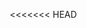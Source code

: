 <<<<<<< HEAD
<!DOCTYPE html>
<html lang="hi">
<head>
    <meta charset="UTF-8">
    <meta name="viewport" content="width=device-width, initial-scale=1.0">
    <title>शुभ दीपावली</title>
    <style>
        * {
            margin: 0;
            padding: 0;
            box-sizing: border-box;
        }

        body {
            font-family: 'Noto Sans Devanagari', 'Arial', sans-serif;
            background: linear-gradient(135deg, #1a0033 0%, #4a0080 50%, #ff6b00 100%);
            min-height: 100vh;
            display: flex;
            justify-content: center;
            align-items: center;
            overflow-x: hidden;
            position: relative;
        }

        /* Animated background diyas */
        .diya {
            position: absolute;
            width: 30px;
            height: 30px;
            background: radial-gradient(circle, #ffaa00 0%, #ff6600 70%, transparent 100%);
            border-radius: 50%;
            animation: float 6s ease-in-out infinite;
            opacity: 0.6;
            filter: blur(2px);
        }

        @keyframes float {
            0%, 100% { transform: translateY(0px) translateX(0px); }
            25% { transform: translateY(-20px) translateX(10px); }
            50% { transform: translateY(-10px) translateX(-10px); }
            75% { transform: translateY(-25px) translateX(5px); }
        }

        .container {
            max-width: 800px;
            width: 90%;
            background: rgba(255, 255, 255, 0.95);
            border-radius: 30px;
            padding: 60px 40px;
            text-align: center;
            box-shadow: 0 20px 60px rgba(0, 0, 0, 0.4);
            position: relative;
            z-index: 10;
            animation: slideIn 1s ease-out;
        }

        @keyframes slideIn {
            from {
                opacity: 0;
                transform: translateY(-50px);
            }
            to {
                opacity: 1;
                transform: translateY(0);
            }
        }

        .diya-icon {
            font-size: 80px;
            margin-bottom: 20px;
            animation: glow 2s ease-in-out infinite;
        }

        @keyframes glow {
            0%, 100% { 
                filter: drop-shadow(0 0 10px #ff6600);
                transform: scale(1);
            }
            50% { 
                filter: drop-shadow(0 0 25px #ff6600);
                transform: scale(1.1);
            }
        }

        h1 {
            color: #d4002a;
            font-size: 48px;
            margin-bottom: 20px;
            text-shadow: 2px 2px 4px rgba(0, 0, 0, 0.1);
            animation: colorChange 3s ease-in-out infinite;
        }

        @keyframes colorChange {
            0%, 100% { color: #d4002a; }
            50% { color: #ff6600; }
        }

        /* Timer Section */
        .timer-section {
            background: linear-gradient(135deg, #ff6600 0%, #d4002a 100%);
            color: white;
            padding: 25px;
            border-radius: 20px;
            margin: 30px 0;
            box-shadow: 0 10px 30px rgba(255, 102, 0, 0.3);
        }

        .timer-title {
            font-size: 24px;
            margin-bottom: 15px;
            font-weight: bold;
        }

        .timer-display {
            display: flex;
            justify-content: center;
            gap: 20px;
            flex-wrap: wrap;
        }

        .timer-box {
            background: rgba(255, 255, 255, 0.2);
            padding: 15px 20px;
            border-radius: 15px;
            min-width: 80px;
            backdrop-filter: blur(10px);
        }

        .timer-number {
            font-size: 36px;
            font-weight: bold;
            display: block;
        }

        .timer-label {
            font-size: 14px;
            opacity: 0.9;
            margin-top: 5px;
        }

        .input-section {
            margin: 30px 0;
        }

        input {
            width: 100%;
            max-width: 400px;
            padding: 15px 20px;
            font-size: 18px;
            border: 3px solid #ff6600;
            border-radius: 15px;
            outline: none;
            transition: all 0.3s ease;
            font-family: 'Noto Sans Devanagari', 'Arial', sans-serif;
        }

        input:focus {
            border-color: #d4002a;
            box-shadow: 0 0 20px rgba(255, 102, 0, 0.3);
            transform: scale(1.02);
        }

        .greeting {
            font-size: 28px;
            color: #333;
            margin: 30px 0;
            line-height: 1.6;
            font-weight: 600;
        }

        .greeting-name {
            color: #ff6600;
            font-size: 36px;
            display: block;
            margin: 10px 0;
            animation: bounce 2s ease-in-out infinite;
        }

        @keyframes bounce {
            0%, 100% { transform: translateY(0); }
            50% { transform: translateY(-10px); }
        }

        .message {
            font-size: 20px;
            color: #555;
            line-height: 1.8;
            margin: 30px 0;
            padding: 20px;
            background: linear-gradient(135deg, #fff5e6 0%, #ffe6cc 100%);
            border-radius: 15px;
            border-left: 5px solid #ff6600;
        }

        .decorative-lights {
            display: flex;
            justify-content: center;
            gap: 10px;
            margin: 30px 0;
        }

        .light {
            width: 20px;
            height: 20px;
            border-radius: 50%;
            animation: blink 1.5s ease-in-out infinite;
        }

        .light:nth-child(1) { background: #ff0000; animation-delay: 0s; }
        .light:nth-child(2) { background: #ffaa00; animation-delay: 0.3s; }
        .light:nth-child(3) { background: #00ff00; animation-delay: 0.6s; }
        .light:nth-child(4) { background: #0088ff; animation-delay: 0.9s; }
        .light:nth-child(5) { background: #ff00ff; animation-delay: 1.2s; }

        @keyframes blink {
            0%, 100% { opacity: 1; transform: scale(1); }
            50% { opacity: 0.3; transform: scale(0.8); }
        }

        .share-section {
            margin-top: 40px;
            padding-top: 30px;
            border-top: 2px dashed #ff6600;
        }

        .share-btn {
            background: linear-gradient(135deg, #ff6600 0%, #d4002a 100%);
            color: white;
            border: none;
            padding: 15px 40px;
            font-size: 18px;
            border-radius: 30px;
            cursor: pointer;
            margin: 10px;
            transition: all 0.3s ease;
            font-weight: bold;
            box-shadow: 0 5px 15px rgba(255, 102, 0, 0.3);
            display: inline-flex;
            align-items: center;
            gap: 10px;
        }

        .whatsapp-btn {
            background: linear-gradient(135deg, #25D366 0%, #128C7E 100%);
        }

        .share-btn:hover {
            transform: translateY(-3px);
            box-shadow: 0 8px 20px rgba(255, 102, 0, 0.5);
        }

        .whatsapp-btn:hover {
            box-shadow: 0 8px 20px rgba(37, 211, 102, 0.5);
        }

        .share-btn:active {
            transform: translateY(0);
        }

        .firework {
            position: absolute;
            width: 5px;
            height: 5px;
            border-radius: 50%;
            animation: explode 2s ease-out infinite;
        }

        @keyframes explode {
            0% {
                opacity: 1;
                transform: translate(0, 0) scale(1);
            }
            100% {
                opacity: 0;
                transform: translate(var(--tx), var(--ty)) scale(0);
            }
        }

        @media (max-width: 768px) {
            .container {
                padding: 40px 20px;
            }
            h1 {
                font-size: 36px;
            }
            .greeting-name {
                font-size: 28px;
            }
            .message {
                font-size: 18px;
            }
            .timer-display {
                gap: 10px;
            }
            .timer-box {
                min-width: 70px;
                padding: 10px 15px;
            }
            .timer-number {
                font-size: 28px;
            }
        }
    </style>
</head>
<body>
    <div class="container">
        <div class="diya-icon">🪔</div>
        <h1>✨ शुभ दीपावली ✨</h1>
        
        <div class="decorative-lights">
            <div class="light"></div>
            <div class="light"></div>
            <div class="light"></div>
            <div class="light"></div>
            <div class="light"></div>
        </div>

        <!-- Timer Section -->
        <div class="timer-section">
            <div class="timer-title">🎆 दीपावली में  🎆</div>
            <div class="timer-display">
                <div class="timer-box">
                    <span class="timer-number" id="days">00</span>
                    <div class="timer-label">दिन</div>
                </div>
                <div class="timer-box">
                    <span class="timer-number" id="hours">00</span>
                    <div class="timer-label">घंटे</div>
                </div>
                <div class="timer-box">
                    <span class="timer-number" id="minutes">00</span>
                    <div class="timer-label">मिनट</div>
                </div>
                <div class="timer-box">
                    <span class="timer-number" id="seconds">00</span>
                    <div class="timer-label">सेकंड</div>
                </div>
              <div>  </div>
            </div>
          <div>  </div>
          <div class="timer-title">समय बाकी </div>
        </div>
        <div style="font-size: 18;color:#f74905;font-weight: bold; ">आपका नाम यहां लिखो</div>
        <div class="input-section">
            <input type="text" id="nameInput" placeholder="अपना नाम यहाँ लिखें..." />
        </div>

        <div class="greeting">
            <span class="greeting-name" id="greetingName">आपका नाम</span>
            <div> की तरफ से दिवाली की हार्दिक शुभकामनाएं ! 🎆</div>
        </div>

        <div class="message">
            <p>🪔 आपको और आपके परिवार को दीपावली की हार्दिक शुभकामनाएं! 🪔</p>
            <p>इस दीपों के त्यौहार पर आपके जीवन में खुशियों और समृद्धि का उजाला हो। माँ लक्ष्मी आपको धन-धान्य से भर दें और भगवान गणेश आपके सभी विघ्नों को दूर करें।</p>
            <p>आइए इस खूबसूरत त्यौहार को प्यार, खुशी और ढेर सारी मिठाइयों के साथ मनाएं! 🎇✨</p>
            <p><strong>शुभ दीपावली! 🙏</strong></p>
            <p style="margin-top: 15px; font-style: italic;">दीप जले, मन में उमंग हो,<br>घर में सुख-समृद्धि का संग हो,<br>हर दिशा से आए खुशियों की बहार,<br>दीपावली आपके जीवन में लाए उजाला अपार!</p>
        </div>

        <div class="share-section">
            <p style="color: #666; margin-bottom: 15px; font-size: 18px;">अपने प्रियजनों के साथ शुभकामनाएं साझा करें!</p>
            <button class="share-btn whatsapp-btn" onclick="shareWhatsApp()">
                <span style="font-size: 24px;">📱</span> WhatsApp पर भेजें
            </button>
            
            <button class="share-btn" onclick="copyLink()">
                <span style="font-size: 20px;">🔗</span> लिंक कॉपी करें
            </button>
        </div>
    </div>

    <script>
        // Diwali 2025 date (October 20, 2025)
        const diwaliDate = new Date('2025-10-20T00:00:00').getTime();

        function updateTimer() {
            const now = new Date().getTime();
            const distance = diwaliDate - now;

            if (distance < 0) {
                document.getElementById('days').textContent = '00';
                document.getElementById('hours').textContent = '00';
                document.getElementById('minutes').textContent = '00';
                document.getElementById('seconds').textContent = '00';
                document.querySelector('.timer-title').textContent = '🎉 शुभ दीपावली! 🎉';
                return;
            }

            const days = Math.floor(distance / (1000 * 60 * 60 * 24));
            const hours = Math.floor((distance % (1000 * 60 * 60 * 24)) / (1000 * 60 * 60));
            const minutes = Math.floor((distance % (1000 * 60 * 60)) / (1000 * 60));
            const seconds = Math.floor((distance % (1000 * 60)) / 1000);

            document.getElementById('days').textContent = String(days).padStart(2, '0');
            document.getElementById('hours').textContent = String(hours).padStart(2, '0');
            document.getElementById('minutes').textContent = String(minutes).padStart(2, '0');
            document.getElementById('seconds').textContent = String(seconds).padStart(2, '0');
        }

        updateTimer();
        setInterval(updateTimer, 1000);

        // Create floating diyas
        for (let i = 0; i < 15; i++) {
            const diya = document.createElement('div');
            diya.className = 'diya';
            diya.style.left = Math.random() * 100 + '%';
            diya.style.top = Math.random() * 100 + '%';
            diya.style.animationDelay = Math.random() * 6 + 's';
            diya.style.animationDuration = (Math.random() * 4 + 4) + 's';
            document.body.appendChild(diya);
        }

        // Handle name input
        const nameInput = document.getElementById('nameInput');
        const greetingName = document.getElementById('greetingName');

        // Get name from URL parameter
        const urlParams = new URLSearchParams(window.location.search);
        const nameFromUrl = urlParams.get('n');
        
        if (nameFromUrl) {
            nameInput.value = nameFromUrl;
            greetingName.textContent = nameFromUrl;
        }

        nameInput.addEventListener('input', function() {
            const name = this.value.trim();
            greetingName.textContent = name || 'आपका नाम';
        });

        // WhatsApp share function
        function shareWhatsApp() {
            const name = nameInput.value.trim() || 'दोस्त';
            const url = window.location.origin + window.location.pathname + '?n=' + encodeURIComponent(name);
            const message = `🪔 *शुभ दीपावली !* 🪔\n\nआपको और आपके परिवार को ${name} की तरफ से दीपावली की हार्दिक शुभकामनाएं!\n\nयह विशेष शुभकामना संदेश देखें:\n${url}`;
            
            const whatsappUrl = `https://wa.me/?text=${encodeURIComponent(message)}`;
            window.open(whatsappUrl, '_blank');
        }

        // Copy link function
        function copyLink() {
            const name = nameInput.value.trim() || 'दोस्त';
            const url = window.location.origin + window.location.pathname + '?n=' + encodeURIComponent(name);
            
            navigator.clipboard.writeText(url).then(() => {
                alert('लिंक कॉपी हो गया! अपने दोस्तों और परिवार के साथ शेयर करें! 🎉');
            }).catch(() => {
                prompt('इस लिंक को कॉपी करें:', url);
            });
        }

        // Create fireworks effect
        function createFirework() {
            const colors = ['#ff0000', '#ffaa00', '#00ff00', '#0088ff', '#ff00ff', '#ffff00'];
            const firework = document.createElement('div');
            firework.className = 'firework';
            firework.style.background = colors[Math.floor(Math.random() * colors.length)];
            firework.style.left = Math.random() * 100 + '%';
            firework.style.top = Math.random() * 100 + '%';
            firework.style.setProperty('--tx', (Math.random() - 0.5) * 200 + 'px');
            firework.style.setProperty('--ty', (Math.random() - 0.5) * 200 + 'px');
            document.body.appendCShild(firework);
            
            setTimeout(() => firework.remove(), 2000);
        }

        setInterval(createFirework, 500);
    </script>
</body>
</html>
